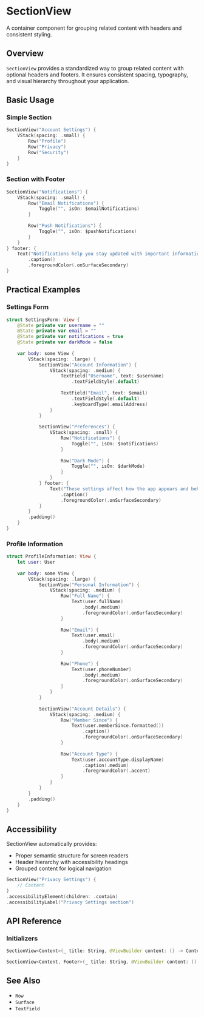 # SectionView

A container component for grouping related content with headers and consistent styling.

## Overview

`SectionView` provides a standardized way to group related content with optional headers and footers. It ensures consistent spacing, typography, and visual hierarchy throughout your application.

## Basic Usage

### Simple Section

```swift
SectionView("Account Settings") {
    VStack(spacing: .small) {
        Row("Profile")
        Row("Privacy")
        Row("Security")
    }
}
```

### Section with Footer

```swift
SectionView("Notifications") {
    VStack(spacing: .small) {
        Row("Email Notifications") {
            Toggle("", isOn: $emailNotifications)
        }
        
        Row("Push Notifications") {
            Toggle("", isOn: $pushNotifications)
        }
    }
} footer: {
    Text("Notifications help you stay updated with important information.")
        .caption()
        .foregroundColor(.onSurfaceSecondary)
}
```

## Practical Examples

### Settings Form

```swift
struct SettingsForm: View {
    @State private var username = ""
    @State private var email = ""
    @State private var notifications = true
    @State private var darkMode = false
    
    var body: some View {
        VStack(spacing: .large) {
            SectionView("Account Information") {
                VStack(spacing: .medium) {
                    TextField("Username", text: $username)
                        .textFieldStyle(.default)
                    
                    TextField("Email", text: $email)
                        .textFieldStyle(.default)
                        .keyboardType(.emailAddress)
                }
            }
            
            SectionView("Preferences") {
                VStack(spacing: .small) {
                    Row("Notifications") {
                        Toggle("", isOn: $notifications)
                    }
                    
                    Row("Dark Mode") {
                        Toggle("", isOn: $darkMode)
                    }
                }
            } footer: {
                Text("These settings affect how the app appears and behaves.")
                    .caption()
                    .foregroundColor(.onSurfaceSecondary)
            }
        }
        .padding()
    }
}
```

### Profile Information

```swift
struct ProfileInformation: View {
    let user: User
    
    var body: some View {
        VStack(spacing: .large) {
            SectionView("Personal Information") {
                VStack(spacing: .medium) {
                    Row("Full Name") {
                        Text(user.fullName)
                            .body(.medium)
                            .foregroundColor(.onSurfaceSecondary)
                    }
                    
                    Row("Email") {
                        Text(user.email)
                            .body(.medium)
                            .foregroundColor(.onSurfaceSecondary)
                    }
                    
                    Row("Phone") {
                        Text(user.phoneNumber)
                            .body(.medium)
                            .foregroundColor(.onSurfaceSecondary)
                    }
                }
            }
            
            SectionView("Account Details") {
                VStack(spacing: .medium) {
                    Row("Member Since") {
                        Text(user.memberSince.formatted())
                            .caption()
                            .foregroundColor(.onSurfaceSecondary)
                    }
                    
                    Row("Account Type") {
                        Text(user.accountType.displayName)
                            .caption(.medium)
                            .foregroundColor(.accent)
                    }
                }
            }
        }
        .padding()
    }
}
```

## Accessibility

SectionView automatically provides:
- Proper semantic structure for screen readers
- Header hierarchy with accessibility headings
- Grouped content for logical navigation

```swift
SectionView("Privacy Settings") {
    // Content
}
.accessibilityElement(children: .contain)
.accessibilityLabel("Privacy Settings section")
```

## API Reference

### Initializers

```swift
SectionView<Content>(_ title: String, @ViewBuilder content: () -> Content)

SectionView<Content, Footer>(_ title: String, @ViewBuilder content: () -> Content, @ViewBuilder footer: () -> Footer)
```

## See Also

- ``Row``
- ``Surface``
- ``TextField``